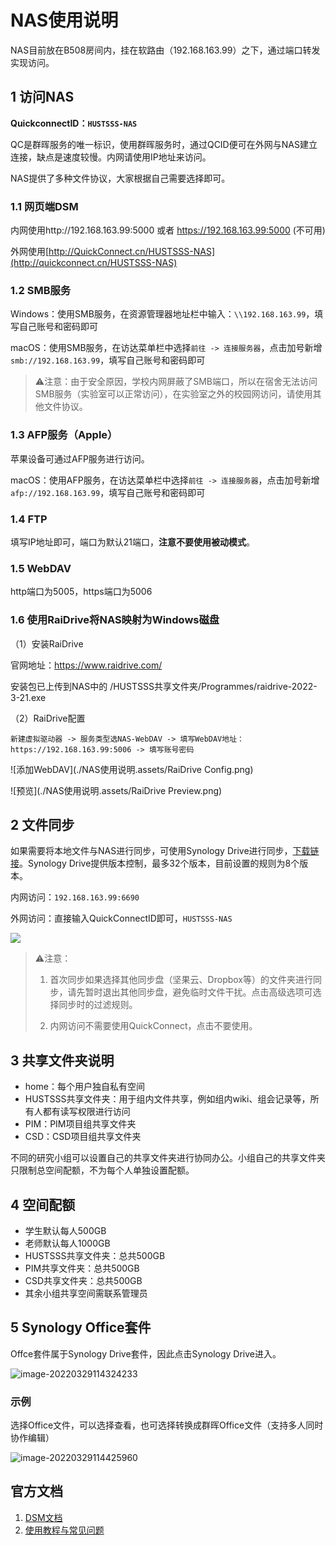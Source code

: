 # NAS使用说明

<!--
> ⚠️注意：目前NAS的IP地址为192.168.163.99，端口5000，如有访问NAS或者配置客户端出错请改用这个IP地址
> 之前为10.17.21.102
-->

NAS目前放在B508房间内，挂在软路由（192.168.163.99）之下，通过端口转发实现访问。

## 1 访问NAS

**QuickconnectID：`HUSTSSS-NAS`**

QC是群晖服务的唯一标识，使用群晖服务时，通过QCID便可在外网与NAS建立连接，缺点是速度较慢。内网请使用IP地址来访问。

NAS提供了多种文件协议，大家根据自己需要选择即可。

### 1.1 网页端DSM 

内网使用http://192.168.163.99:5000 或者 https://192.168.163.99:5000 (不可用)

外网使用[http://QuickConnect.cn/HUSTSSS-NAS](http://quickconnect.cn/HUSTSSS-NAS)

### 1.2 SMB服务

Windows：使用SMB服务，在资源管理器地址栏中输入：`\\192.168.163.99`，填写自己账号和密码即可

macOS：使用SMB服务，在访达菜单栏中选择`前往 -> 连接服务器`，点击加号新增`smb://192.168.163.99`，填写自己账号和密码即可	

> ⚠️注意：由于安全原因，学校内网屏蔽了SMB端口，所以在宿舍无法访问SMB服务（实验室可以正常访问），在实验室之外的校园网访问，请使用其他文件协议。
>

### 1.3 AFP服务（Apple）

苹果设备可通过AFP服务进行访问。

macOS：使用AFP服务，在访达菜单栏中选择`前往 -> 连接服务器`，点击加号新增`afp://192.168.163.99`，填写自己账号和密码即可	

### 1.4 FTP

填写IP地址即可，端口为默认21端口，**注意不要使用被动模式**。

### 1.5 WebDAV

http端口为5005，https端口为5006

### 1.6 使用RaiDrive将NAS映射为Windows磁盘
（1）安装RaiDrive

官网地址：https://www.raidrive.com/

安装包已上传到NAS中的 /HUSTSSS共享文件夹/Programmes/raidrive-2022-3-21.exe

（2）RaiDrive配置

```新建虚拟驱动器 -> 服务类型选NAS-WebDAV -> 填写WebDAV地址：https://192.168.163.99:5006 -> 填写账号密码```

![添加WebDAV](./NAS使用说明.assets/RaiDrive Config.png)

![预览](./NAS使用说明.assets/RaiDrive Preview.png)

## 2 文件同步

如果需要将本地文件与NAS进行同步，可使用Synology Drive进行同步，[下载链接](https://www.synology.cn/zh-cn/dsm/feature/drive)。Synology Drive提供版本控制，最多32个版本，目前设置的规则为8个版本。

内网访问：`192.168.163.99:6690`

外网访问：直接输入QuickConnectID即可，`HUSTSSS-NAS`

![](./NAS使用说明.assets/image-20220329085400437.png)

> ⚠️注意：
>
> 1. 首次同步如果选择其他同步盘（坚果云、Dropbox等）的文件夹进行同步，请先暂时退出其他同步盘，避免临时文件干扰。点击高级选项可选择同步时的过滤规则。
>
> 2. 内网访问不需要使用QuickConnect，点击不要使用。

## 3 共享文件夹说明

- home：每个用户独自私有空间
- HUSTSSS共享文件夹：用于组内文件共享，例如组内wiki、组会记录等，所有人都有读写权限进行访问
- PIM：PIM项目组共享文件夹
- CSD：CSD项目组共享文件夹

不同的研究小组可以设置自己的共享文件夹进行协同办公。小组自己的共享文件夹只限制总空间配额，不为每个人单独设置配额。

## 4 空间配额

- 学生默认每人500GB
- 老师默认每人1000GB
- HUSTSSS共享文件夹：总共500GB
- PIM共享文件夹：总共500GB
- CSD共享文件夹：总共500GB
- 其余小组共享空间需联系管理员

## 5 Synology Office套件

Offce套件属于Synology Drive套件，因此点击Synology Drive进入。

![image-20220329114324233](./NAS使用说明.assets/image-20220329114324233.png)

### 示例

选择Office文件，可以选择查看，也可选择转换成群晖Office文件（支持多人同时协作编辑）

![image-20220329114425960](./NAS使用说明.assets/image-20220329114425960.png)



## 官方文档

1. [DSM文档](https://kb.synology.cn/zh-cn/DSM/help/DSM/MainMenu/get_started?version=7)
2. [使用教程与常见问题](https://kb.synology.cn/zh-cn/search?sources%5B%5D=tutorial)
